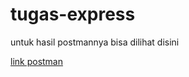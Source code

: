 # tugas-express
untuk hasil postmannya bisa dilihat disini

[link postman](https://documenter.getpostman.com/view/18560650/UVR5rUgi)
